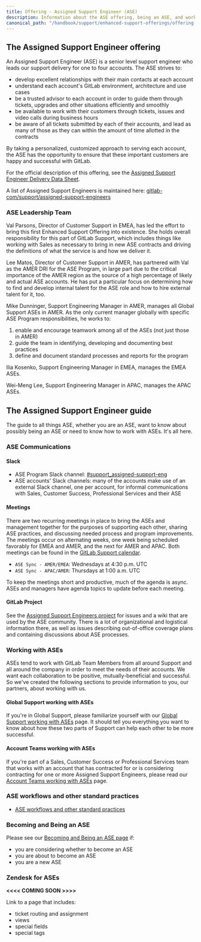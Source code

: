 ```yaml
---
title: Offering - Assigned Support Engineer (ASE)
description: Information about the ASE offering, being an ASE, and working with ASEs
canonical_path: "/handbook/support/enhanced-support-offerings/offering-assigned-support-engineer"
---
```


## The Assigned Support Engineer offering

An Assigned Support Engineer (ASE) is a senior level support engineer who leads
our support delivery for one to four accounts. The ASE strives to:

- develop excellent relationships with their main contacts at each account
- understand each account's GitLab environment, architecture and use cases
- be a trusted advisor to each account in order to guide them through tickets,
  upgrades and other situations efficiently and smoothly
- be available to work with their customers through tickets, issues and video
  calls during business hours
- be aware of all tickets submitted by each of their accounts, and lead as many
  of those as they can within the amount of time allotted in the contracts

By taking a personalized, customized approach to serving each account, the ASE
has the opportunity to ensure that these important customers are happy and
successful with GitLab.

For the official description of this offering, see the
[Assigned Support Engineer Delivery Data Sheet](https://drive.google.com/file/d/1I-GDQV9wZkTvTTMqIPw1mSLaeVUru4zU/view).

A list of Assigned Support Engineers is maintained here: [gitlab-com/support/assigned-support-engineers](https://gitlab.com/gitlab-com/support/assigned-support-engineers/-/wikis/home)

### ASE Leadership Team

Val Parsons, Director of Customer Support in EMEA, has led the effort to bring
this first Enhanced Support Offering into existence. She holds overall
responsibility for this part of GitLab Support, which includes things like
working with Sales as necessary to bring in new ASE contracts and driving the
definitions of what the service is and how we deliver it.

Lee Matos, Director of Customer Support in AMER, has partnered with Val as the
AMER DRI for the ASE Program, in large part due to the critical importance of
the AMER region as the source of a high percentage of likely and actual ASE
accounts. He has put a particular focus on determining how to find and develop
internal talent for the ASE role and how to hire external talent for it, too.

Mike Dunninger, Support Engineering Manager in AMER, manages all Global Support
ASEs in AMER. As the only current manager globally with specific ASE Program
responsibilities, he works to:

1. enable and encourage teamwork among all of the ASEs (not just those in AMER)
1. guide the team in identifying, developing and documenting best practices
1. define and document standard processes and reports for the program

Ilia Kosenko, Support Engineering Manager in EMEA, manages the EMEA ASEs.

Wei-Meng Lee, Support Engineering Manager in APAC, manages the APAC ASEs.

## The Assigned Support Engineer guide

The guide to all things ASE, whether you are an ASE, want to know about possibly
being an ASE or need to know how to work with ASEs. It's all here.

### ASE Communications

#### Slack

- ASE Program Slack channel:  [#support_assigned-support-eng](https://gitlab.enterprise.slack.com/archives/C06E61D9Z7E)
- ASE accounts' Slack channels:  many of the accounts make use of an external
  Slack channel, one per account, for informal communications with Sales,
  Customer Success, Professional Services and their ASE

#### Meetings

There are two recurring meetings in place to bring the ASEs and management
together for the purposes of supporting each other, sharing ASE practices, and
discussing needed process and program improvements. The meetings occur on
alternating weeks, one week being scheduled favorably for EMEA and AMER, and
the next for AMER and APAC. Both meetings can be found in the
[GitLab Support calendar](/handbook/support/#google-calendar).

- `ASE Sync - AMER/EMEA`: Wednesdays at 4:30 p.m. UTC
- `ASE Sync - APAC/AMER`: Thursdays at 1:00 a.m. UTC

To keep the meetings short and productive, much of the agenda is async. ASEs
and managers have agenda topics to update before each meeting.

#### GitLab Project

See the [Assigned Support Engineers project](https://gitlab.com/gitlab-com/support/assigned-support-engineers)
for issues and a wiki that are used by the ASE community. There is a lot of
organizational and logistical information there, as well as issues describing
out-of-office coverage plans and containing discussions about ASE processes.

### Working with ASEs

ASEs tend to work with GitLab Team Members from all around Support and all
around the company in order to meet the needs of their accounts. We want
each collaboration to be positive, mutually-beneficial and successful. So
we've created the following sections to provide information to you, our
partners, about working with us.

#### Global Support working with ASEs

If you're in Global Support, please familiarize yourself with our
[Global Support working with ASEs](working-with-ases/global-support-and-ases.html)
page. It should tell you everything you want to know about how these two parts
of Support can help each other to be more successful.

#### Account Teams working with ASEs

If you're part of a Sales, Customer Success or Professional Services team that
works with an account that has contracted for or is considering contracting for
one or more Assigned Support Engineers, please read our
[Account Teams working with ASEs](working-with-ases/account-teams-working-with-ases.html)
page.

### ASE workflows and other standard practices

- [ASE workflows and other standard practices](ase-workflows-and-standards)

### Becoming and Being an ASE

Please see our [Becoming and Being an ASE page](becoming-and-being-an-ase.html) if:

- you are considering whether to become an ASE
- you are about to become an ASE
- you are a new ASE

### Zendesk for ASEs

**<<<< COMING SOON >>>>**

Link to a page that includes:

- ticket routing and assignment
- views
- special fields
- special tags
